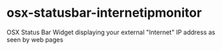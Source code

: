 # osx-statusbar-internetipmonitor
OSX Status Bar Widget displaying your external "Internet" IP address as seen by web pages
